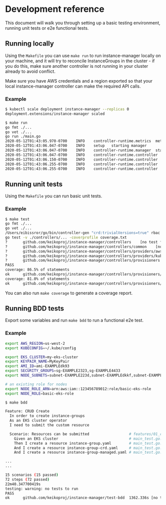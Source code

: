 # Development reference

This document will walk you through setting up a basic testing environment, running unit tests or e2e functional tests.

## Running locally

Using the `Makefile` you can use `make run` to run instance-manager locally on your machine, and it will try to reconcile InstanceGroups in the cluster - if you do this, make sure another controller is not running in your cluster already to avoid conflict.

Make sure you have AWS credentials and a region exported so that your local instance-manager controller can make the required API calls.

### Example

```bash
$ kubectl scale deployment instance-manager --replicas 0
deployment.extensions/instance-manager scaled

$ make run
go fmt ./...
go vet ./...
go run ./main.go
2020-05-12T01:43:05.970-0700	INFO	controller-runtime.metrics	metrics server is starting to listen	{"addr": ":8080"}
2020-05-12T01:43:06.047-0700	INFO	setup	starting manager
2020-05-12T01:43:06.047-0700	INFO	controller-runtime.manager	starting metrics server	{"path": "/metrics"}
2020-05-12T01:43:06.047-0700	INFO	controller-runtime.controller	Starting EventSource	{"controller": "instancegroup", "source": "kind source: /, Kind="}
2020-05-12T01:43:06.150-0700	INFO	controller-runtime.controller	Starting EventSource	{"controller": "instancegroup", "source": "kind source: /, Kind="}
2020-05-12T01:43:06.255-0700	INFO	controller-runtime.controller	Starting Controller	{"controller": "instancegroup"}
2020-05-12T01:43:06.255-0700	INFO	controller-runtime.controller	Starting workers	{"controller": "instancegroup", "worker count": 5}
```

## Running unit tests

Using the `Makefile` you can run basic unit tests.

### Example

```bash
$ make test
go fmt ./...
go vet ./...
/Users/eibissror/go/bin/controller-gen "crd:trivialVersions=true" rbac:roleName=instance-manager webhook paths="./api/...;./controllers/..." output:crd:artifacts:config=config/crd/bases
go test -v ./controllers/... -coverprofile coverage.txt
?       github.com/keikoproj/instance-manager/controllers    [no test files]
?       github.com/keikoproj/instance-manager/controllers/common    [no test files]
?       github.com/keikoproj/instance-manager/controllers/providers/aws [no test files]
?       github.com/keikoproj/instance-manager/controllers/providers/kubernetes  [no test files]
?       github.com/keikoproj/instance-manager/controllers/provisioners  [no test files]
PASS
coverage: 86.5% of statements
ok      github.com/keikoproj/instance-manager/controllers/provisioners/eks  0.472s  coverage: 86.5% of statements
coverage: 81.0% of statements
ok      github.com/keikoproj/instance-manager/controllers/provisioners/eksmanaged   0.785s  coverage: 81.0% of statements
```

You can also run `make coverage` to generate a coverage report.

## Running BDD tests

Export some variables and run `make bdd` to run a functional e2e test.

### Example

```bash
export AWS_REGION=us-west-2
export KUBECONFIG=~/.kube/config

export EKS_CLUSTER=my-eks-cluster
export KEYPAIR_NAME=MyKeyPair
export AMI_ID=ami-EXAMPLEdk93
export SECURITY_GROUPS=sg-EXAMPLE2323,sg-EXAMPLE4433
export NODE_SUBNETS=subnet-EXAMPLE223d,subnet-EXAMPLEdkkf,subnet-EXAMPLEkkr9

# an existing role for nodes
export NODE_ROLE_ARN=arn:aws:iam::123456789012:role/basic-eks-role
export NODE_ROLE=basic-eks-role

$ make bdd

Feature: CRUD Create
  In order to create instance-groups
  As an EKS cluster operator
  I need to submit the custom resource

  Scenario: Resources can be submitted                  # features/01_create.feature:6
    Given an EKS cluster                                # main_test.go:125 -> *FunctionalTest
    Then I create a resource instance-group.yaml        # main_test.go:165 -> *FunctionalTest
    And I create a resource instance-group-crd.yaml     # main_test.go:165 -> *FunctionalTest
    And I create a resource instance-group-managed.yaml # main_test.go:165 -> *FunctionalTest

...
...

15 scenarios (15 passed)
72 steps (72 passed)
22m40.347700419s
testing: warning: no tests to run
PASS
ok  	github.com/keikoproj/instance-manager/test-bdd	1362.336s [no tests to run]
```
